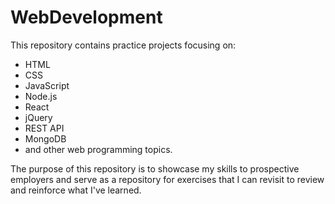 # WebDevelopment

This repository contains practice projects focusing on:
- HTML
- CSS
- JavaScript
- Node.js
- React
- jQuery
- REST API
- MongoDB
- and other web programming topics. 

The purpose of this repository is to showcase my skills to prospective employers and serve as a repository for exercises that I can revisit to review and reinforce what I've learned.
